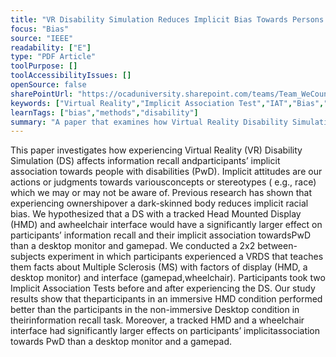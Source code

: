 ```yaml
---
title: "VR Disability Simulation Reduces Implicit Bias Towards Persons with Disabilities"
focus: "Bias"
source: "IEEE"
readability: ["E"]
type: "PDF Article"
toolPurpose: []
toolAccessibilityIssues: []
openSource: false
sharePointUrl: "https://ocaduniversity.sharepoint.com/teams/Team_WeCount/Shared%20Documents/Resources%20and%20Tools/Literature%20(curated)/VR%20Disability%20Simulation%20Reduces%20Implicit%20Bias%20Towards%20Persons%20with%20Disabilities.pdf"
keywords: ["Virtual Reality","Implicit Association Test","IAT","Bias","Disability Simulation","Immersion","Presence","Learning","InformationRecall","Head-Mounted Display","HMD"]
learnTags: ["bias","methods","disability"]
summary: "A paper that examines how Virtual Reality Disability Simulations can impact a person's information recall and implicit association toward people with disabilities. "
---
```

This paper investigates how experiencing Virtual Reality (VR) Disability Simulation (DS) affects information recall andparticipants’ implicit association towards people with disabilities (PwD). Implicit attitudes are our actions or judgments towards variousconcepts or stereotypes ( e.g., race) which we may or may not be aware of. Previous research has shown that experiencing ownershipover a dark-skinned body reduces implicit racial bias. We hypothesized that a DS with a tracked Head Mounted Display (HMD) and awheelchair interface would have a significantly larger effect on participants’ information recall and their implicit association towardsPwD than a desktop monitor and gamepad. We conducted a 2x2 between-subjects experiment in which participants experienced a VRDS that teaches them facts about Multiple Sclerosis (MS) with factors of display (HMD, a desktop monitor) and interface (gamepad,wheelchair). Participants took two Implicit Association Tests before and after experiencing the DS. Our study results show that theparticipants in an immersive HMD condition performed better than the participants in the non-immersive Desktop condition in theirinformation recall task. Moreover, a tracked HMD and a wheelchair interface had significantly larger effects on participants’ implicitassociation towards PwD than a desktop monitor and a gamepad.
